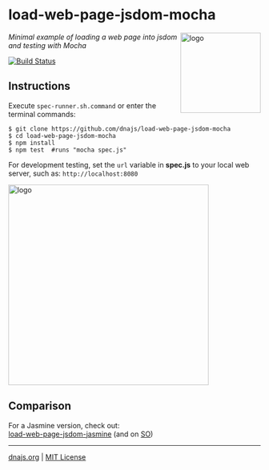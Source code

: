 # load-web-page-jsdom-mocha
<img src=https://raw.githubusercontent.com/dnajs/dna.js/master/website/static/graphics/dnajs-logo.png
   align=right width=160 alt=logo>
*Minimal example of loading a web page into jsdom and testing with Mocha*

[![Build Status](https://travis-ci.org/dnajs/load-web-page-jsdom-mocha.svg)](https://travis-ci.org/dnajs/load-web-page-jsdom-mocha)

## Instructions
Execute `spec-runner.sh.command` or enter the terminal commands:
```shell
$ git clone https://github.com/dnajs/load-web-page-jsdom-mocha
$ cd load-web-page-jsdom-mocha
$ npm install
$ npm test  #runs "mocha spec.js"
```

For development testing, set the `url` variable in **spec.js** to your local web server, such as:
`http://localhost:8080`

<img src=https://raw.githubusercontent.com/dnajs/load-web-page-jsdom-mocha/master/screenshot.png
   width=400 alt=logo>

## Comparison
For a Jasmine version, check out:<br>
[load-web-page-jsdom-jasmine](https://github.com/dnajs/load-web-page-jsdom-jasmine) (and on [SO](https://stackoverflow.com/a/43221707))

---
[dnajs.org](http://dnajs.org) | [MIT License](LICENSE.txt)
